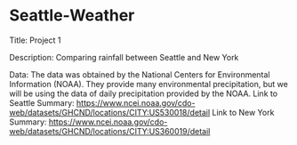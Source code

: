 # Seattle-Weather

Title: Project 1

Description: Comparing rainfall between Seattle and New York

Data: The data was obtained by the National Centers for Environmental Information (NOAA). They provide many environmental precipitation, but we will be using the data of daily precipitation provided by the NOAA.
Link to Seattle Summary: https://www.ncei.noaa.gov/cdo-web/datasets/GHCND/locations/CITY:US530018/detail
Link to New York Summary: https://www.ncei.noaa.gov/cdo-web/datasets/GHCND/locations/CITY:US360019/detail
